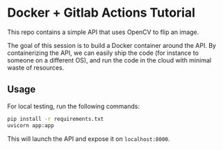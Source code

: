 # Docker + Gitlab Actions Tutorial

This repo contains a simple API that uses OpenCV to flip an image.

The goal of this session is to build a Docker container around the API.
By containerizing the API, we can easily ship the code (for instance to someone on a different OS), and run the code in the cloud with minimal waste of resources.

## Usage

For local testing, run the following commands:

```bash
pip install -r requirements.txt
uvicorn app:app
```

This will launch the API and expose it on `localhost:8000`.
